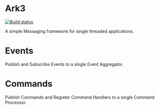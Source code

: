 Ark3
===
[![Build status](https://ci.appveyor.com/api/projects/status/7i3qkwtldknb1xlv/branch/master?svg=true)](https://ci.appveyor.com/project/pburls/ark3/branch/master)

A simple Messaging framework for single threaded applications.
# Events
Publish and Subscribe Events to a single Event Aggregator.
# Commands
Publish Commands and Register Command Handlers to a single Command Processor.
